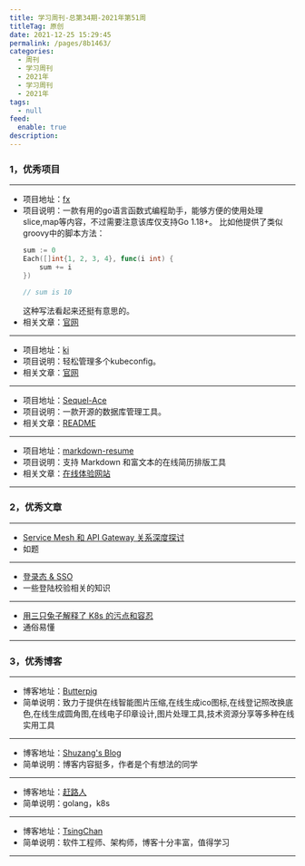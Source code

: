 ```yaml
---
title: 学习周刊-总第34期-2021年第51周
titleTag: 原创
date: 2021-12-25 15:29:45
permalink: /pages/8b1463/
categories: 
  - 周刊
  - 学习周刊
  - 2021年
  - 学习周刊
  - 2021年
tags: 
  - null
feed: 
  enable: true
description: 
---
```


### 1，优秀项目

---
- 项目地址：[fx](https://github.com/nikgalushko/fx)
- 项目说明：一款有用的go语言函数式编程助手，能够方便的使用处理slice,map等内容，不过需要注意该库仅支持Go 1.18+。
	比如他提供了类似groovy中的脚本方法：
	```go
	sum := 0
	Each([]int{1, 2, 3, 4}, func(i int) {
  		sum += i
	})

	// sum is 10
	```
	这种写法看起来还挺有意思的。
- 相关文章：[官网](https://nikgalushko.github.io/fx/#/)
---
- 项目地址：[ki](https://github.com/ywgx/ki)
- 项目说明：轻松管理多个kubeconfig。
- 相关文章：[官网](https://ki.xabc.io/#/)
---
- 项目地址：[Sequel-Ace](https://github.com/Sequel-Ace/Sequel-Ace)
- 项目说明：一款开源的数据库管理工具。
- 相关文章：[README](https://github.com/Sequel-Ace/Sequel-Ace/blob/main/readme.md)
---
- 项目地址：[markdown-resume](https://github.com/mdnice/markdown-resume)
- 项目说明：支持 Markdown 和富文本的在线简历排版工具
- 相关文章：[在线体验网站](https://resume.mdnice.com/)
---

### 2，优秀文章

---
- [Service Mesh 和 API Gateway 关系深度探讨](https://www.sofastack.tech/blog/service-mesh-api-gateway-in-depth-discussion-of-relationships/)
- 如题
---
- [登录态 & SSO](https://mp.weixin.qq.com/s/_B_4YbKEsjNUd_hGDGHFAA)
- 一些登陆校验相关的知识
---
- [用三只兔子解释了 K8s 的污点和容忍](https://mp.weixin.qq.com/s/N5NLnPUDBBWK9rjT6qOMPQ)
- 通俗易懂
---
### 3，优秀博客

---
- 博客地址：[Butterpig](https://www.butterpig.top/)
- 简单说明：致力于提供在线智能图片压缩,在线生成ico图标,在线登记照改换底色,在线生成圆角图,在线电子印章设计,图片处理工具,技术资源分享等多种在线实用工具
---
- 博客地址：[Shuzang's Blog](https://shuzang.github.io/)
- 简单说明：博客内容挺多，作者是个有想法的同学
---
- 博客地址：[赶路人](https://xieys.club/)
- 简单说明：golang，k8s
---
- 博客地址：[TsingChan](http://www.9ong.com/)
- 简单说明：软件工程师、架构师，博客十分丰富，值得学习
---